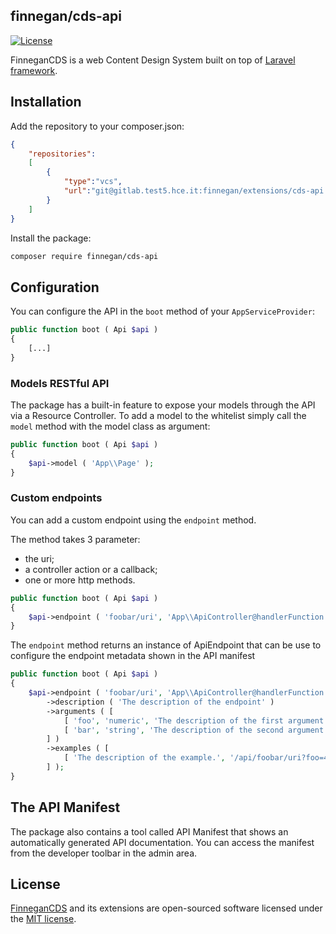 ## finnegan/cds-api

[![License](http://img.shields.io/badge/license-MIT-brightgreen.svg?style=flat-square)](https://tldrlegal.com/license/mit-license)

FinneganCDS is a web Content Design System built on top of [Laravel framework](http://laravel.com).

## Installation

Add the repository to your composer.json:
```json
{
    "repositories":
    [
        {
            "type":"vcs",
            "url":"git@gitlab.test5.hce.it:finnegan/extensions/cds-api.git"
        }
    ]
}
```

Install the package:
```bash
composer require finnegan/cds-api
```


## Configuration

You can configure the API in the `boot` method of your `AppServiceProvider`:
```php
public function boot ( Api $api )
{
    [...]
}
```

### Models RESTful API
The package has a built-in feature to expose your models through the API via a Resource Controller. To add a model to
the whitelist simply call the `model` method with the model class as argument:

```php
public function boot ( Api $api )
{
    $api->model ( 'App\\Page' );
}
```

### Custom endpoints
You can add a custom endpoint using the `endpoint` method.

The method takes 3 parameter:
*  the uri;
*  a controller action or a callback;
*  one or more http methods.

```php
public function boot ( Api $api )
{
    $api->endpoint ( 'foobar/uri', 'App\\ApiController@handlerFunction', 'post' );
}
```

The `endpoint` method returns an instance of ApiEndpoint that can be use to configure the endpoint metadata shown in
the API manifest

```php
public function boot ( Api $api )
{
    $api->endpoint ( 'foobar/uri', 'App\\ApiController@handlerFunction', 'post' )
        ->description ( 'The description of the endpoint' )
        ->arguments ( [
            [ 'foo', 'numeric', 'The description of the first argument.' ],
            [ 'bar', 'string', 'The description of the second argument.' ],
        ] )
        ->examples ( [
            [ 'The description of the example.', '/api/foobar/uri?foo=42' ],
        ] );
}
```

## The API Manifest
The package also contains a tool called API Manifest that shows an automatically generated API documentation. You can
access the manifest from the developer toolbar in the admin area.

## License

[FinneganCDS](https://gitlab.test5.hce.it/finnegan/extensions) and its extensions are open-sourced software licensed 
under the [MIT license](http://opensource.org/licenses/MIT).
